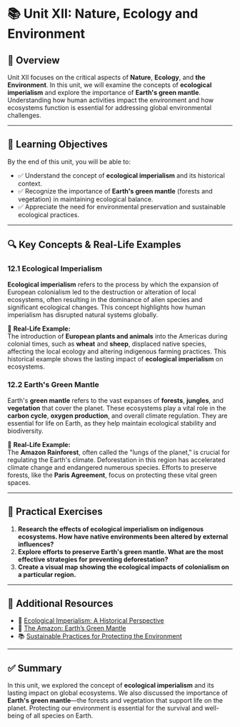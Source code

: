 # 📚 Unit XII: Nature, Ecology and Environment

## 📖 Overview  
Unit XII focuses on the critical aspects of **Nature**, **Ecology**, and **the Environment**. In this unit, we will examine the concepts of **ecological imperialism** and explore the importance of **Earth's green mantle**. Understanding how human activities impact the environment and how ecosystems function is essential for addressing global environmental challenges.

---

## 🎯 Learning Objectives  
By the end of this unit, you will be able to:  
- ✅ Understand the concept of **ecological imperialism** and its historical context.  
- ✅ Recognize the importance of **Earth's green mantle** (forests and vegetation) in maintaining ecological balance.  
- ✅ Appreciate the need for environmental preservation and sustainable ecological practices.

---

## 🔍 Key Concepts & Real-Life Examples

### **12.1 Ecological Imperialism**  
**Ecological imperialism** refers to the process by which the expansion of European colonialism led to the destruction or alteration of local ecosystems, often resulting in the dominance of alien species and significant ecological changes. This concept highlights how human imperialism has disrupted natural systems globally.  

📝 **Real-Life Example:**  
The introduction of **European plants and animals** into the Americas during colonial times, such as **wheat** and **sheep**, displaced native species, affecting the local ecology and altering indigenous farming practices. This historical example shows the lasting impact of **ecological imperialism** on ecosystems.

### **12.2 Earth's Green Mantle**  
Earth's **green mantle** refers to the vast expanses of **forests**, **jungles**, and **vegetation** that cover the planet. These ecosystems play a vital role in the **carbon cycle**, **oxygen production**, and overall climate regulation. They are essential for life on Earth, as they help maintain ecological stability and biodiversity.  

📝 **Real-Life Example:**  
The **Amazon Rainforest**, often called the "lungs of the planet," is crucial for regulating the Earth's climate. Deforestation in this region has accelerated climate change and endangered numerous species. Efforts to preserve forests, like the **Paris Agreement**, focus on protecting these vital green spaces.

---

## 📝 Practical Exercises  
1. **Research the effects of ecological imperialism on indigenous ecosystems. How have native environments been altered by external influences?**  
2. **Explore efforts to preserve Earth's green mantle. What are the most effective strategies for preventing deforestation?**  
3. **Create a visual map showing the ecological impacts of colonialism on a particular region.**

---

## 🔗 Additional Resources  
- 📖 [Ecological Imperialism: A Historical Perspective](https://www.ecoimperialism.org)  
- 🎥 [The Amazon: Earth’s Green Mantle](https://www.youtube.com/watch?v=xyz123)  
- 📚 [Sustainable Practices for Protecting the Environment](https://www.sustainability.org)

---

## ✅ Summary  
In this unit, we explored the concept of **ecological imperialism** and its lasting impact on global ecosystems. We also discussed the importance of **Earth's green mantle**—the forests and vegetation that support life on the planet. Protecting our environment is essential for the survival and well-being of all species on Earth.


